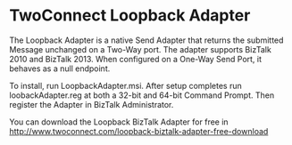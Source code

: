 # TwoConnect Loopback Adapter

The Loopback Adapter is a native Send Adapter that returns the submitted Message unchanged on a Two-Way port. The adapter supports BizTalk 2010 and BizTalk 2013. When configured on a One-Way Send Port, it behaves as a null endpoint.

To install, run LoopbackAdapter.msi. After setup completes run loobackAdapter.reg at both a 32-bit and 64-bit Command Prompt. Then register the Adapter in BizTalk Administrator.

You can download the Loopback BizTalk Adapter for free in http://www.twoconnect.com/loopback-biztalk-adapter-free-download
